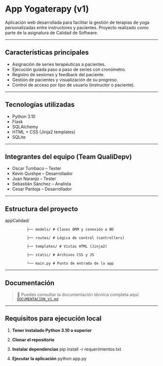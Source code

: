 # App Yogaterapy (v1) 

Aplicación web desarrollada para facilitar la gestión de terapias de yoga personalizadas entre instructores y pacientes. Proyecto realizado como parte de la asignatura de Calidad de Software.

---

## Características principales

- Asignación de series terapéuticas a pacientes.
- Ejecución guiada paso a paso de series con cronómetro.
- Registro de sesiones y feedback del paciente.
- Gestión de pacientes y visualización de su progreso.
- Control de acceso por tipo de usuario (instructor o paciente).

---

## Tecnologías utilizadas

- Python 3.10
- Flask
- SQLAlchemy
- HTML + CSS (Jinja2 templates)
- SQLite

---

## Integrantes del equipo (Team QualiDepv)

- Oscar Tumbaco – Tester  
- Kevin Quishpe – Desarrollador  
- Juan Naranjo – Tester  
- Sebastián Sánchez – Analista  
- Cesar Pantoja – Desarrollador  

---

## Estructura del proyecto

appCalidad/

              ├── models/ # Clases ORM y conexión a BD

              ├── routes/ # Lógica de control (controllers)

              ├── templates/ # Vistas HTML (Jinja2)
    
              ├── static/ # Archivos CSS y JS

              └── main.py # Punto de entrada de la app


---

## Documentación

> 📄 Puedes consultar la documentación técnica completa aquí:  
> [`DOCUMENTACION_V1.md`](documentaciónv1.md)  

---

## Requisitos para ejecución local

1. **Tener instalado Python 3.10 o superior**  

2. **Clonar el repositorio**

3. **Instalar dependencias**
  pip install -r requerimientos.txt

4. **Ejecutar la aplicación**
  python app.py